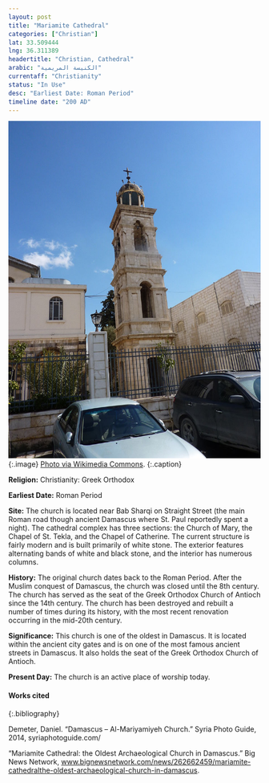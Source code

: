 ```yaml
---
layout: post
title: "Mariamite Cathedral"
categories: ["Christian"]
lat: 33.509444
lng: 36.311389
headertitle: "Christian, Cathedral"
arabic: "الكنيسة المريمية‎"
currentaff: "Christianity"
status: "In Use"
desc: "Earliest Date: Roman Period"
timeline date: "200 AD"
---
```

![Mariamite Cathedral](images/mariamite.jpeg)
   {:.image}
[Photo via Wikimedia Commons](https://commons.wikimedia.org/wiki/File:Damascus_Mariamite_Cathedral_the_belfry.jpg).
   {:.caption}

**Religion:** Christianity: Greek Orthodox

**Earliest Date:** Roman Period

**Site:** The church is located near Bab Sharqi on Straight Street (the main Roman road though ancient Damascus where St. Paul reportedly spent a night). The cathedral complex has three sections: the Church of Mary, the Chapel of St. Tekla, and the Chapel of Catherine. The current structure is fairly modern and is built primarily of white stone. The exterior features alternating bands of white and black stone, and the interior has numerous columns. 

**History:** The original church dates back to the Roman Period. After the Muslim conquest of Damascus, the church was closed until the 8th century. The church has served as the seat of the Greek Orthodox Church of Antioch since the 14th century. The church has been destroyed and rebuilt a number of times during its history, with the most recent renovation occurring in the mid-20th century.

**Significance:** This church is one of the oldest in Damascus. It is located within the ancient city gates and is on one of the most famous ancient streets in Damascus. It also holds the seat of the Greek Orthodox Church of Antioch. 

**Present Day:** The church is an active place of worship today. 

#### Works cited

{:.bibliography}

Demeter, Daniel. “Damascus – Al-Mariyamiyeh Church.” Syria Photo Guide, 2014, syriaphotoguide.com/

“Mariamite Cathedral: the Oldest Archaeological Church in Damascus.” Big News Network, www.bignewsnetwork.com/news/262662459/mariamite-cathedralthe-oldest-archaeological-church-in-damascus.